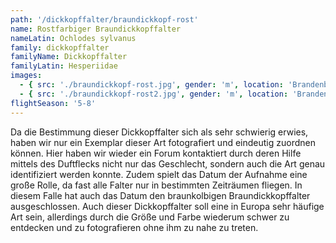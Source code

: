 ```yaml
---
path: '/dickkopffalter/braundickkopf-rost'
name: Rostfarbiger Braundickkopffalter
nameLatin: Ochlodes sylvanus
family: dickkopffalter
familyName: Dickkopffalter
familyLatin: Hesperiidae
images:
  - { src: './braundickkopf-rost.jpg', gender: 'm', location: 'Brandenburg, Heinrichsfelde', author: Georg, date: '2016-06-11' }
  - { src: './braundickkopf-rost2.jpg', gender: 'm', location: 'Brandenburg, Heinrichsfelde', author: Karsten, date: '2016-06-11' }
flightSeason: '5-8'
---
```


Da die Bestimmung dieser Dickkopffalter sich als sehr schwierig erwies, haben wir nur ein Exemplar dieser Art fotografiert und eindeutig zuordnen können. Hier haben wir wieder ein Forum kontaktiert durch deren Hilfe mittels des Duftflecks nicht nur das Geschlecht, sondern auch die Art genau identifiziert werden konnte. Zudem spielt das Datum der Aufnahme eine große Rolle, da fast alle Falter nur in bestimmten Zeiträumen fliegen. In diesem Falle hat auch das Datum den braunkolbigen Braundickkopffalter ausgeschlossen. Auch dieser Dickkopffalter soll eine in Europa sehr häufige Art sein, allerdings durch die Größe und Farbe wiederum schwer zu entdecken und zu fotografieren ohne ihm zu nahe zu treten.
